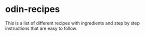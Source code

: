 # odin-recipes
This is a list of different recipes with ingredients and step by step instructions that are easy to follow.
